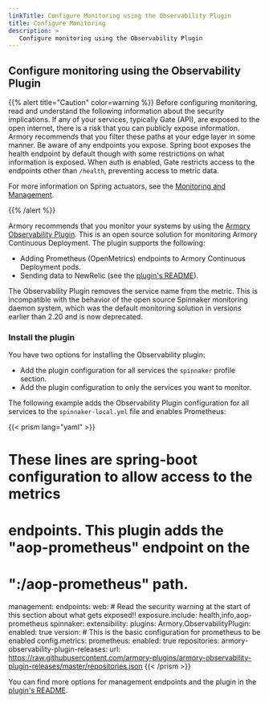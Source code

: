 ```yaml
---
linkTitle: Configure Monitoring using the Observability Plugin
title: Configure Monitoring
description: >
   Configure monitoring using the Observability Plugin
---
```


## Configure monitoring using the Observability Plugin

{{% alert title="Caution" color=warning %}} Before configuring monitoring, read and understand the following information about the security implications.
If any of your services, typically Gate (API), are exposed to the open internet, there is a risk that you can publicly expose information. Armory recommends that you filter these paths at your edge layer in some manner. Be aware of any endpoints you expose. Spring boot exposes the health endpoint by default though with some restrictions on what information is exposed. When auth is enabled, Gate restricts access to the endpoints other than `/health`, preventing access to metric data.

For more information on Spring actuators, see the [Monitoring and Management](https://docs.spring.io/spring-boot/docs/current/reference/html/production-ready-features.html#production-ready-monitoring).  

<!-- Spinnaker issue discussing management endpoints: https://github.com/spinnaker/spinnaker/issues/3883-->
{{% /alert %}}

Armory recommends that you monitor your systems by using the [Armory Observability Plugin](https://github.com/armory-plugins/armory-observability-plugin/). This is an open source solution for monitoring Armory Continuous Deployment. The plugin supports the following:

* Adding Prometheus (OpenMetrics) endpoints to Armory Continuous Deployment pods.
* Sending data to NewRelic (see the [plugin's README](https://github.com/armory-plugins/armory-observability-plugin)).

The Observability Plugin removes the service name from the metric. This is incompatible with the behavior of the open source Spinnaker monitoring daemon system, which was the default monitoring solution in versions earlier than 2.20 and is now deprecated.

### Install the plugin

You have two options for installing the Observability plugin:

* Add the plugin configuration for all services the `spinnaker` profile section.  
* Add the plugin configuration to only the services you want to monitor.

The following example adds the Observability Plugin configuration for all services to the `spinnaker-local.yml` file and enables Prometheus:

{{< prism lang="yaml" >}}
# These lines are spring-boot configuration to allow access to the metrics
# endpoints.  This plugin adds the "aop-prometheus" endpoint on the
# "<service>:<port>/aop-prometheus" path.

management:
  endpoints:
    web:
      # Read the security warning at the start of this section about what gets exposed!!
      exposure.include: health,info,aop-prometheus
spinnaker:
  extensibility:
    plugins:
      Armory.ObservabilityPlugin:
        enabled: true
        version: <VERSION>
        # This is the basic configuration for prometheus to be enabled
        config.metrics:
          prometheus:
            enabled: true
    repositories:
      armory-observability-plugin-releases:
        url: https://raw.githubusercontent.com/armory-plugins/armory-observability-plugin-releases/master/repositories.json
{{< /prism >}}

You can find more options for management endpoints and the plugin in the [plugin's README](https://github.com/armory-plugins/armory-observability-plugin).
